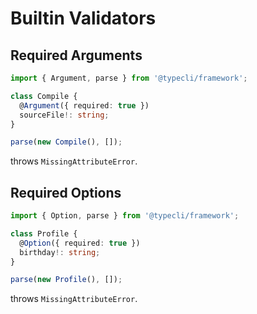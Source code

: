 # Builtin Validators

## Required Arguments

```ts
import { Argument, parse } from '@typecli/framework';

class Compile {
  @Argument({ required: true })
  sourceFile!: string;
}

parse(new Compile(), []);
```

throws `MissingAttributeError`.

## Required Options

```ts
import { Option, parse } from '@typecli/framework';

class Profile {
  @Option({ required: true })
  birthday!: string;
}

parse(new Profile(), []);
```

throws `MissingAttributeError`.
